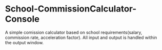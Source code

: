 School-CommissionCalculator-Console
===================================

A simple comission calculator based on school requirements(salary, commission rate, acceleration factor).  All input and output is handled within the output window.
